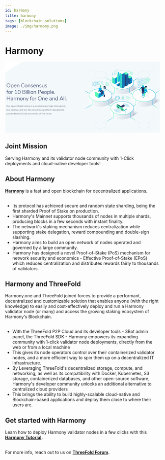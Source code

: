 ```yaml
---
id: harmony
title: harmony
tags: [blockchain_solutions]
image: ./img/harmony.png
---
```


# Harmony

![](./img/harmony1.png)

 ## Joint Mission
 
Serving Harmony and its validator node community with 1-Click deployments and cloud-native developer tools!

## About Harmony

**[Harmony](https://harmony.one/)** is a fast and open blockchain for decentralized applications.
<br/>
<br/>

- Its protocol has achieved secure and random state sharding, being the first sharded Proof of Stake on production.
- Harmony's Mainnet supports thousands of nodes in multiple shards, producing blocks in a few seconds with instant finality.
- The network's staking mechanism reduces centralization while supporting stake delegation, reward compounding and double-sign slashing.
- Harmony aims to build an open network of nodes operated and governed by a large community.
- Harmony has designed a novel Proof-of-Stake (PoS) mechanism for network security and economics - Effective Proof-of-Stake (EPoS) which reduces centralization and distributes rewards fairly to thousands of validators.

## Harmony and ThreeFold

Harmony.one and ThreeFold joined forces to provide a performant, decentralized and customizable solution that enables anyone (with the right knowledge) to easily and cost-effectively deploy and run a Harmony validator node (or many) and access the growing staking ecosystem of Harmony's Blockchain.
<br/>
<br/>

- With the ThreeFold P2P Cloud and its developer tools - 3Bot admin panel, the ThreeFold SDK - Harmony empowers its expanding community with 1-click validator node deployments, directly from the web or from a local machine
- This gives its node operators control over their containerized validator nodes, and a more efficient way to spin them up on a decentralized IT infrastructure. 
- By Leveraging ThreeFold's decentralized storage, compute, and networking, as well as its compatibility with Docker, Kubernetes, S3 storage, containerized databases, and other open-source software, Harmony's developer community unlocks an additional alternative to centralized cloud providers
- This brings the ability to build highly-scalable cloud-native and Blockchain-based applications and deploy them close to where their users are.

## Get started with Harmony

Learn how to deploy Harmony validator nodes in a few clicks with this **[Harmony Tutorial](https://forum.threefold.io/t/setting-up-a-harmony-node-on-the-threefold-grid/476).**
<br/>
<br/>

For more info, reach out to us on **[ThreeFold Forum](https://forum.threefold.io/).**